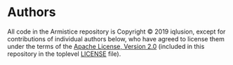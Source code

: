 # Authors

All code in the Armistice repository is Copyright © 2019 iqlusion, except for
contributions of individual authors below, who have agreed to license them
under the terms of the [Apache License, Version 2.0]
(included in this repository in the toplevel [LICENSE] file).

[Apache License, Version 2.0]: https://www.apache.org/licenses/LICENSE-2.0
[LICENSE]: https://github.com/iqlusioninc/armistice/blob/develop/LICENSE
